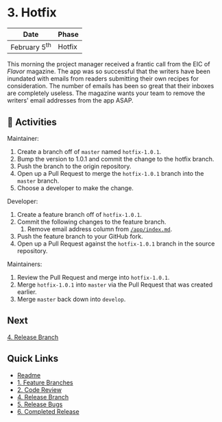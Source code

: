 # 3. Hotfix

| Date | Phase |
| --- | --- |
|  February 5<sup>th</sup> | Hotfix |

This morning the project manager received a frantic call from the EIC of _Flavor_ magazine. The app was so successful that the writers have been inundated with emails from readers submitting their own recipes for consideration. The number of emails has been so great that their inboxes are completely useless. The magazine wants your team to remove the writers' email addresses from the app ASAP.

## :running: Activities

Maintainer:

1. Create a branch off of `master` named `hotfix-1.0.1`.
2. Bump the version to 1.0.1 and commit the change to the hotfix branch.
3. Push the branch to the origin repository.
4. Open up a Pull Request to merge the `hotfix-1.0.1` branch into the `master` branch.
4. Choose a developer to make the change.

Developer:

1. Create a feature branch off of `hotfix-1.0.1`.
2. Commit the following changes to the feature branch.
    1. Remove email address column from [`/app/index.md`](/app/index.md).
3. Push the feature branch to your GitHub fork.
4. Open up a Pull Request against the `hotfix-1.0.1` branch in the source repository.

Maintainers:

1. Review the Pull Request and merge into `hotfix-1.0.1`.
2. Merge `hotfix-1.0.1` into `master` via the Pull Request that was created earlier.
3. Merge `master` back down into `develop`.


## Next

[4. Release Branch](/4-release-branch.md)

## Quick Links

- [Readme](../readme.md)
- [1. Feature Branches](/1-feature-branches.md)
- [2. Code Review](/2-code-review.md)
- [4. Release Branch](/4-release-branch.md)
- [5. Release Bugs](/5-release-bugs.md)
- [6. Completed Release](/6-completed-release.md)
